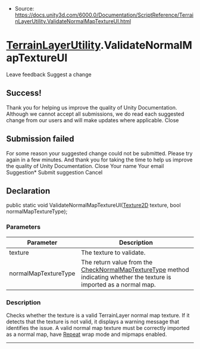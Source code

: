 * Source: https://docs.unity3d.com/6000.0/Documentation/ScriptReference/TerrainLayerUtility.ValidateNormalMapTextureUI.html

#  [TerrainLayerUtility](https://docs.unity3d.com/6000.0/Documentation/ScriptReference/TerrainLayerUtility.html).ValidateNormalMapTextureUI
Leave feedback
Suggest a change
## Success!
Thank you for helping us improve the quality of Unity Documentation. Although we cannot accept all submissions, we do read each suggested change from our users and will make updates where applicable.
Close
## Submission failed
For some reason your suggested change could not be submitted. Please <a>try again</a> in a few minutes. And thank you for taking the time to help us improve the quality of Unity Documentation.
Close
Your name Your email Suggestion* Submit suggestion
Cancel
## Declaration
public static void ValidateNormalMapTextureUI([Texture2D](https://docs.unity3d.com/6000.0/Documentation/ScriptReference/Texture2D.html) texture, bool normalMapTextureType); 
### Parameters
Parameter | Description  
---|---  
texture | The texture to validate.  
normalMapTextureType | The return value from the [CheckNormalMapTextureType](https://docs.unity3d.com/6000.0/Documentation/ScriptReference/TerrainLayerUtility.CheckNormalMapTextureType.html) method indicating whether the texture is imported as a normal map.  
### Description
Checks whether the texture is a valid TerrainLayer normal map texture. If it detects that the texture is not valid, it displays a warning message that identifies the issue.
A valid normal map texture must be correctly imported as a normal map, have [Repeat](https://docs.unity3d.com/6000.0/Documentation/ScriptReference/TextureWrapMode.Repeat.html) wrap mode and mipmaps enabled.
* * *
